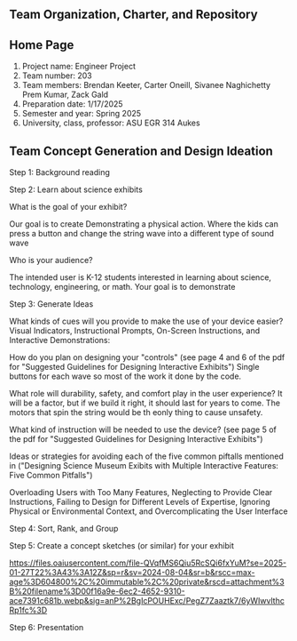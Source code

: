 ## Team Organization, Charter, and Repository

## Home Page

1. Project name: Engineer Project
2. Team number: 203
3. Team members: Brendan Keeter, Carter Oneill, Sivanee Naghichetty Prem Kumar, Zack Gald
4. Preparation date: 1/17/2025
5. Semester and year: Spring 2025
6. University, class, professor: ASU EGR 314 Aukes


## Team Concept Generation and Design Ideation

Step 1: Background reading

Step 2: Learn about science exhibits

What is the goal of your exhibit? 

Our goal is to create Demonstrating a physical action. Where the kids can press a button and change the string wave into a different type of sound wave

Who is your audience? 

The intended user is K-12 students interested in learning about science, technology, engineering, or math. Your goal is to demonstrate

Step 3: Generate Ideas

What kinds of cues will you provide to make the use of your device easier?
Visual Indicators, Instructional Prompts, On-Screen Instructions, and Interactive Demonstrations:

How do you plan on designing your "controls" (see page 4 and 6 of the pdf for "Suggested Guidelines for Designing Interactive Exhibits")
Single buttons for each wave so most of the work it done by the code. 

What role will durability, safety, and comfort play in the user experience?
It will be a factor, but if we build it right, it should last for years to come. The motors that spin the string would be th eonly thing to cause unsafety. 


What kind of instruction will be needed to use the device? (see page 5 of the pdf for "Suggested Guidelines for Designing Interactive Exhibits")


Ideas or strategies for avoiding each of the five common piftalls mentioned in ("Designing Science Museum Exibits with Multiple Interactive Features: Five Common Pitfalls")

Overloading Users with Too Many Features, Neglecting to Provide Clear Instructions, Failing to Design for Different Levels of Expertise,  Ignoring Physical or Environmental Context, and Overcomplicating the User Interface

Step 4: Sort, Rank, and Group

Step 5: Create a concept sketches (or similar) for your exhibit

https://files.oaiusercontent.com/file-QVqfMS6Qiu5RcSQi6fxYuM?se=2025-01-27T22%3A43%3A12Z&sp=r&sv=2024-08-04&sr=b&rscc=max-age%3D604800%2C%20immutable%2C%20private&rscd=attachment%3B%20filename%3D00f16a9e-6ec2-4652-9310-ace7391c681b.webp&sig=anP%2BgIcPOUHExc/PegZ7Zaaztk7/6yWIwvlthcRp1fc%3D

Step 6: Presentation
